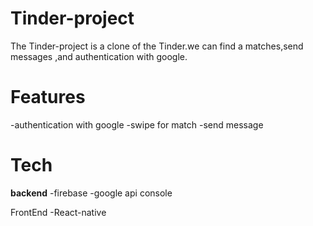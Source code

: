 # Tinder-project
The Tinder-project is a clone of the Tinder.we can find a matches,send messages ,and authentication with google.

# Features
-authentication with google
-swipe for match
-send message


# Tech
**backend**
-firebase
-google api console

FrontEnd
-React-native

